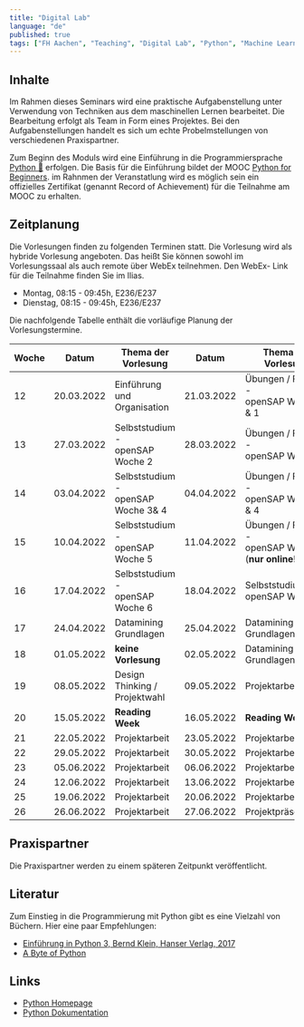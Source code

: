 ```yaml
---
title: "Digital Lab"
language: "de"
published: true
tags: ["FH Aachen", "Teaching", "Digital Lab", "Python", "Machine Learning"]
---
```


## Inhalte

Im Rahmen dieses Seminars wird eine praktische Aufgabenstellung unter Verwendung von Techniken aus dem maschinellen Lernen
bearbeitet. Die Bearbeitung erfolgt als Team in Form eines Projektes. Bei den Aufgabenstellungen
handelt es sich um echte Probelmstellungen von verschiedenen Praxispartner.

Zum Beginn des Moduls wird eine Einführung in die Programmiersprache [Python 🐍](https://www.python.org) erfolgen.
Die Basis für die Einführung bildet der MOOC [Python for Beginners](https://open.sap.com/courses/python1).
im Rahnmen der Veranstatlung wird es möglich sein ein offizielles Zertifikat (genannt Record of Achievement)
für die Teilnahme am MOOC zu erhalten.

## Zeitplanung

Die Vorlesungen finden zu folgenden Terminen statt. Die Vorlesung
wird als hybride Vorlesung angeboten. Das heißt Sie können sowohl im
Vorlesungssaal als auch remote über WebEx teilnehmen. Den WebEx-
Link für die Teilnahme finden Sie im Ilias.

- Montag, 08:15 - 09:45h, E236/E237
- Dienstag, 08:15 - 09:45h, E236/E237

Die nachfolgende Tabelle enthält die vorläufige Planung der Vorlesungstermine.

| Woche | Datum      | Thema der Vorlesung                      | Datum      | Thema der Vorlesung                                       |
| ----- | ---------- | ---------------------------------------- | ---------- | --------------------------------------------------------- |
| 12    | 20.03.2022 | Einführung und Organisation              | 21.03.2022 | Übungen / Fragen -</br> openSAP Woche 0 & 1               |
| 13    | 27.03.2022 | Selbststudium - </br> openSAP Woche 2    | 28.03.2022 | Übungen / Fragen -</br> openSAP Woche 2                   |
| 14    | 03.04.2022 | Selbststudium - </br> openSAP Woche 3& 4 | 04.04.2022 | Übungen / Fragen -</br> openSAP Woche 3 & 4               |
| 15    | 10.04.2022 | Selbststudium - </br> openSAP Woche 5    | 11.04.2022 | Übungen / Fragen -</br> openSAP Woche 5 (**nur online!**) |
| 16    | 17.04.2022 | Selbststudium - </br> openSAP Woche 6    | 18.04.2022 | Selbststudium - </br> openSAP Woche 6                     |
| 17    | 24.04.2022 | Datamining Grundlagen                    | 25.04.2022 | Datamining Grundlagen                                     |
| 18    | 01.05.2022 | **keine Vorlesung**                      | 02.05.2022 | Datamining Grundlagen                                     |
| 19    | 08.05.2022 | Design Thinking / Projektwahl            | 09.05.2022 | Projektarbeit                                             |
| 20    | 15.05.2022 | **Reading Week**                         | 16.05.2022 | **Reading Week**                                          |
| 21    | 22.05.2022 | Projektarbeit                            | 23.05.2022 | Projektarbeit                                             |
| 22    | 29.05.2022 | Projektarbeit                            | 30.05.2022 | Projektarbeit                                             |
| 23    | 05.06.2022 | Projektarbeit                            | 06.06.2022 | Projektarbeit                                             |
| 24    | 12.06.2022 | Projektarbeit                            | 13.06.2022 | Projektarbeit                                             |
| 25    | 19.06.2022 | Projektarbeit                            | 20.06.2022 | Projektarbeit                                             |
| 26    | 26.06.2022 | Projektarbeit                            | 27.06.2022 | Projektpräsentation                                       |

## Praxispartner

Die Praxispartner werden zu einem späteren Zeitpunkt veröffentlicht.

## Literatur

Zum Einstieg in die Programmierung mit Python gibt es eine Vielzahl von Büchern. Hier
eine paar Empfehlungen:

- [Einführung in Python 3, Bernd Klein, Hanser Verlag, 2017](https://fachbuch.hanser-ebooks.de/ebook/bid-2385621-einfuehrung-in-python-3-fuer-ein-und-umsteiger.html)
- [A Byte of Python](https://python.swaroopch.com/)

## Links

- [Python Homepage](https://www.python.org/)
- [Python Dokumentation](https://docs.python.org/3/)
